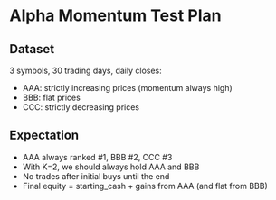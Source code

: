 # Alpha Momentum Test Plan

## Dataset
3 symbols, 30 trading days, daily closes:
- AAA: strictly increasing prices (momentum always high)
- BBB: flat prices
- CCC: strictly decreasing prices

## Expectation
- AAA always ranked #1, BBB #2, CCC #3
- With K=2, we should always hold AAA and BBB
- No trades after initial buys until the end
- Final equity = starting_cash + gains from AAA (and flat from BBB)
